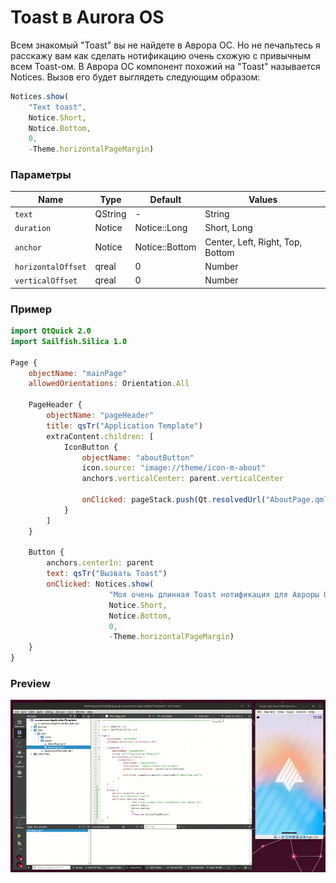 # Toast в Aurora OS

Всем знакомый "Toast" вы не найдете в Аврора ОС.
Но не печальтесь я расскажу вам как сделать нотификацию очень схожую с привычным всем Toast-ом.
В Аврора ОС компонент похожий на "Toast" называется Notices.
Вызов его будет выглядеть следующим образом:

```qml
Notices.show(
    "Text toast",
    Notice.Short,
    Notice.Bottom,
    0,
    -Theme.horizontalPageMargin)
```

### Параметры

| Name                 | Type    | Default        | Values                           |
|----------------------|---------|----------------|----------------------------------|
| `text`               | QString | -              | String                           |
| `duration`           | Notice  | Notice::Long   | Short, Long                      |
| `anchor`             | Notice  | Notice::Bottom | Center, Left, Right, Top, Bottom |
| `horizontalOffset`   | qreal   | 0              | Number                           |
| `verticalOffset`     | qreal   | 0              | Number                           |

### Пример

```qml
import QtQuick 2.0
import Sailfish.Silica 1.0

Page {
    objectName: "mainPage"
    allowedOrientations: Orientation.All

    PageHeader {
        objectName: "pageHeader"
        title: qsTr("Application Template")
        extraContent.children: [
            IconButton {
                objectName: "aboutButton"
                icon.source: "image://theme/icon-m-about"
                anchors.verticalCenter: parent.verticalCenter

                onClicked: pageStack.push(Qt.resolvedUrl("AboutPage.qml"))
            }
        ]
    }

    Button {
        anchors.centerIn: parent
        text: qsTr("Вызвать Toast")
        onClicked: Notices.show(
                      "Моя очень длинная Toast нотификация для Авроры ОС",
                      Notice.Short,
                      Notice.Bottom,
                      0,
                      -Theme.horizontalPageMargin)
    }
}
```

### Preview

![my_gif.gif](data/my_gif.gif)
